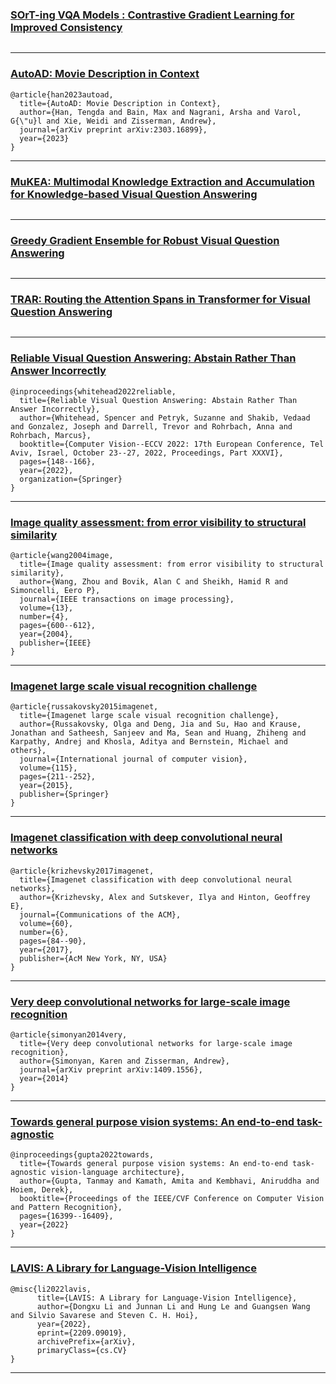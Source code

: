 ### [SOrT-ing VQA Models : Contrastive Gradient Learning for Improved Consistency]()
```angular2html

```
---
### [AutoAD: Movie Description in Context]()
```angular2html
@article{han2023autoad,
  title={AutoAD: Movie Description in Context},
  author={Han, Tengda and Bain, Max and Nagrani, Arsha and Varol, G{\"u}l and Xie, Weidi and Zisserman, Andrew},
  journal={arXiv preprint arXiv:2303.16899},
  year={2023}
}
```
---
### [MuKEA: Multimodal Knowledge Extraction and Accumulation for Knowledge-based Visual Question Answering]()
```angular2html

```
---
### [Greedy Gradient Ensemble for Robust Visual Question Answering]()
```angular2html

```
---
### [TRAR: Routing the Attention Spans in Transformer for Visual Question Answering]()
```angular2html

```
---
### [Reliable Visual Question Answering: Abstain Rather Than Answer Incorrectly]()
```angular2html
@inproceedings{whitehead2022reliable,
  title={Reliable Visual Question Answering: Abstain Rather Than Answer Incorrectly},
  author={Whitehead, Spencer and Petryk, Suzanne and Shakib, Vedaad and Gonzalez, Joseph and Darrell, Trevor and Rohrbach, Anna and Rohrbach, Marcus},
  booktitle={Computer Vision--ECCV 2022: 17th European Conference, Tel Aviv, Israel, October 23--27, 2022, Proceedings, Part XXXVI},
  pages={148--166},
  year={2022},
  organization={Springer}
}
```
---
### [Image quality assessment: from error visibility to structural similarity]()
```angular2html
@article{wang2004image,
  title={Image quality assessment: from error visibility to structural similarity},
  author={Wang, Zhou and Bovik, Alan C and Sheikh, Hamid R and Simoncelli, Eero P},
  journal={IEEE transactions on image processing},
  volume={13},
  number={4},
  pages={600--612},
  year={2004},
  publisher={IEEE}
}
```
---
### [Imagenet large scale visual recognition challenge]()
```angular2html
@article{russakovsky2015imagenet,
  title={Imagenet large scale visual recognition challenge},
  author={Russakovsky, Olga and Deng, Jia and Su, Hao and Krause, Jonathan and Satheesh, Sanjeev and Ma, Sean and Huang, Zhiheng and Karpathy, Andrej and Khosla, Aditya and Bernstein, Michael and others},
  journal={International journal of computer vision},
  volume={115},
  pages={211--252},
  year={2015},
  publisher={Springer}
}
```
---
### [Imagenet classification with deep convolutional neural networks]()
```angular2html
@article{krizhevsky2017imagenet,
  title={Imagenet classification with deep convolutional neural networks},
  author={Krizhevsky, Alex and Sutskever, Ilya and Hinton, Geoffrey E},
  journal={Communications of the ACM},
  volume={60},
  number={6},
  pages={84--90},
  year={2017},
  publisher={AcM New York, NY, USA}
}
```
---
### [Very deep convolutional networks for large-scale image recognition]()
```angular2html
@article{simonyan2014very,
  title={Very deep convolutional networks for large-scale image recognition},
  author={Simonyan, Karen and Zisserman, Andrew},
  journal={arXiv preprint arXiv:1409.1556},
  year={2014}
}
```
---
### [Towards general purpose vision systems: An end-to-end task-agnostic]()
```angular2html
@inproceedings{gupta2022towards,
  title={Towards general purpose vision systems: An end-to-end task-agnostic vision-language architecture},
  author={Gupta, Tanmay and Kamath, Amita and Kembhavi, Aniruddha and Hoiem, Derek},
  booktitle={Proceedings of the IEEE/CVF Conference on Computer Vision and Pattern Recognition},
  pages={16399--16409},
  year={2022}
}

```
---
### [LAVIS: A Library for Language-Vision Intelligence]()
```angular2html
@misc{li2022lavis,
      title={LAVIS: A Library for Language-Vision Intelligence}, 
      author={Dongxu Li and Junnan Li and Hung Le and Guangsen Wang and Silvio Savarese and Steven C. H. Hoi},
      year={2022},
      eprint={2209.09019},
      archivePrefix={arXiv},
      primaryClass={cs.CV}
}
```
---